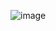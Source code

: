 ![image](https://user-images.githubusercontent.com/49836053/145161541-1d19880e-6e40-41a4-baea-28c8c20f87d2.png)
